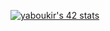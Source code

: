 [![yaboukir's 42 stats](https://badge.mediaplus.ma/colorfulwaves/yaboukir)](https://github.com/oakoudad/badge42)
